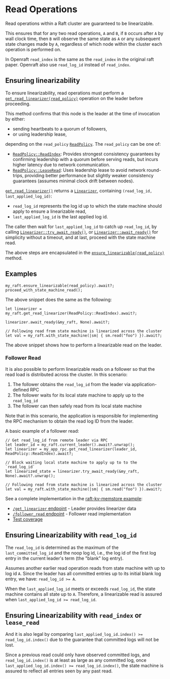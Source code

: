 # Read Operations

Read operations within a Raft cluster are guaranteed to be linearizable.

This ensures that for any two read operations,
`A` and `B`, if `B` occurs after `A` by wall clock time,
then `B` will observe the same state as `A` or any subsequent state changes made by `A`,
regardless of which node within the cluster each operation is performed on.

In Openraft `read_index` is the same as the `read_index` in the original raft paper.
Openraft also use `read_log_id` instead of `read_index`.

## Ensuring linearizability

To ensure linearizability, read operations must perform a [`get_read_linearizer(read_policy)`][`get_read_linearizer()`] operation on the leader before proceeding.

This method confirms that this node is the leader at the time of invocation by either:
- sending heartbeats to a quorum of followers,
- or using leadership lease,

depending on the `read_policy` [`ReadPolicy`].  The `read_policy` can be one of:

- [`ReadPolicy::ReadIndex`]: Provides strongest consistency guarantees by confirming
  leadership with a quorum before serving reads, but incurs higher latency due to network
  communication.
- [`ReadPolicy::LeaseRead`]: Uses leadership lease to avoid network round-trips, providing
  better performance but slightly weaker consistency guarantees (assumes minimal clock drift
  between nodes).

[`get_read_linearizer()`] returns a [`Linearizer`], containing `(read_log_id, last_applied_log_id)`:

- `read_log_id` represents the log id up to which the state machine should apply to ensure a
  linearizable read,
- `last_applied_log_id` is the last applied log id.

The caller then wait for `last_applied_log_id` to catch up `read_log_id`,
by calling [`Linearizer::try_await_ready()`], or [`Linearizer::await_ready()`] for simplicity without a timeout,
and at last, proceed with the state machine read.

The above steps are encapsulated in the [`ensure_linearizable(read_policy)`][`ensure_linearizable()`] method.

## Examples

```ignore
my_raft.ensure_linearizable(read_policy).await?;
proceed_with_state_machine_read();
```

The above snippet does the same as the following:

```ignore
let linearizer = my_raft.get_read_linearizer(ReadPolicy::ReadIndex).await?;

linearizer.await_ready(&my_raft, None).await?;

// Following read from state machine is linearized across the cluster
let val = my_raft.with_state_machine(|sm| { sm.read("foo") }).await?;
```

The above snippet shows how to perform a linearizable read on the leader.

### Follower Read

It is also possible to perform linearizable reads on a follower so that the read load is distributed across the cluster.
In this scenario:

1. The follower obtains the `read_log_id` from the leader via application-defined RPC
2. The follower waits for its local state machine to apply up to the `read_log_id`
3. The follower can then safely read from its local state machine

Note that in this scenario, the application is responsible for implementing the RPC mechanism to obtain the read log ID from the leader.

A basic example of a follower read:

```ignore
// Get read_log_id from remote leader via RPC
let leader_id = my_raft.current_leader().await?.unwrap();
let linearizer = my_app_rpc.get_read_linearizer(leader_id, ReadPolicy::ReadIndex).await?;

// Block waiting local state machine to apply up to to the `read_log_id`
let linearized_state = linearizer.try_await_ready(&my_raft, None).await?.unwrap();

// Following read from state machine is linearized across the cluster
let val = my_raft.with_state_machine(|sm| { sm.read("foo") }).await?;
```

See a complete implementation in the [raft-kv-memstore example](https://github.com/databendlabs/openraft/tree/main/examples/raft-kv-memstore):
- [`/get_linearizer` endpoint](https://github.com/databendlabs/openraft/blob/main/examples/raft-kv-memstore/src/network/management.rs) - Leader provides linearizer data
- [`/follower_read` endpoint](https://github.com/databendlabs/openraft/blob/main/examples/raft-kv-memstore/src/network/api.rs) - Follower read implementation
- [Test coverage](https://github.com/databendlabs/openraft/blob/main/examples/raft-kv-memstore/tests/cluster/test_follower_read.rs)


## Ensuring Linearizability with `read_log_id`

The `read_log_id` is determined as the maximum of the `last_committed_log_id` and the
noop log id, i.e., the log id of the first log entry in the current leader's term (the "blank" log entry).

Assumes another earlier read operation reads from state machine with up to log id `A`.
Since the leader has all committed entries up to its initial blank log entry,
we have: `read_log_id >= A`.

When the `last_applied_log_id` meets or exceeds `read_log_id`,
the state machine contains all state up to `A`. Therefore, a linearizable read is assured
when `last_applied_log_id >= read_log_id`.


## Ensuring Linearizability with `read_index` or `lease_read`

And it is also legal by comparing `last_applied_log_id.index() >= read_log_id.index()`
due to the guarantee that committed logs will not be lost.

Since a previous read could only have observed committed logs, and `read_log_id.index()` is
at least as large as any committed log, once `last_applied_log_id.index() >= read_log_id.index()`, the state machine is assured to reflect all entries seen by any past read.


[`ensure_linearizable()`]: crate::Raft::ensure_linearizable
[`get_read_linearizer()`]: crate::Raft::get_read_linearizer
[`Raft::metrics`]: crate::Raft::metrics
[`Linearizer`]: crate::raft::linearizable_read::Linearizer
[`Linearizer::await_ready()`]: crate::raft::linearizable_read::Linearizer::await_ready
[`Linearizer::try_await_ready()`]: crate::raft::linearizable_read::Linearizer::try_await_ready
[`ReadPolicy`]: crate::raft::ReadPolicy
[`ReadPolicy::ReadIndex`]: crate::raft::ReadPolicy::ReadIndex
[`ReadPolicy::LeaseRead`]: crate::raft::ReadPolicy::LeaseRead
